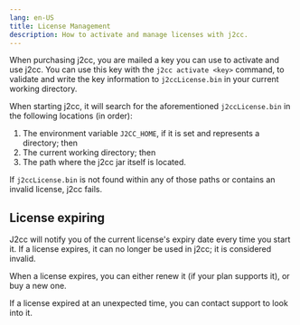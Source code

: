 ```yaml
---
lang: en-US
title: License Management
description: How to activate and manage licenses with j2cc.
---
```


When purchasing j2cc, you are mailed a key you can use to activate and use j2cc. You can use this key with the `j2cc activate <key>` command, to validate and write the key information to `j2ccLicense.bin` in your current working directory.

When starting j2cc, it will search for the aforementioned `j2ccLicense.bin` in the following locations (in order):
1. The environment variable `J2CC_HOME`, if it is set and represents a directory; then
2. The current working directory; then
3. The path where the j2cc jar itself is located.

If `j2ccLicense.bin` is not found within any of those paths or contains an invalid license, j2cc fails. 

## License expiring
J2cc will notify you of the current license's expiry date every time you start it. If a license expires, it can no longer be used in j2cc; it is considered invalid.

When a license expires, you can either renew it (if your plan supports it), or buy a new one.

If a license expired at an unexpected time, you can contact support to look into it.